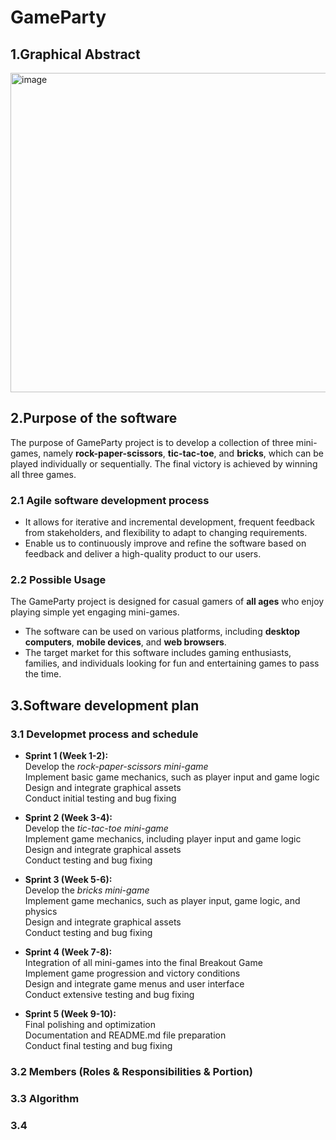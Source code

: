 # GameParty
## 1.Graphical Abstract
<img width="511" alt="image" src="https://user-images.githubusercontent.com/73181602/233325273-a001cb57-bb70-4cd3-96cd-362355ad061f.png">

## 2.Purpose of the software
 
The purpose of  GameParty project is to develop a collection of three mini-games, namely **rock-paper-scissors**, **tic-tac-toe**, and **bricks**, which can be played individually or sequentially. The final victory is achieved by winning all three games.
### 2.1 Agile software development process
- It allows for iterative and incremental development, frequent feedback from stakeholders, and flexibility to adapt to changing requirements.
- Enable us to continuously improve and refine the software based on feedback and deliver a high-quality product to our users.
### 2.2 Possible Usage
The GameParty project is designed for casual gamers of **all ages** who enjoy playing simple yet engaging mini-games.
- The software can be used on various platforms, including **desktop computers**, **mobile devices**, and **web browsers**. 
- The target market for this software includes gaming enthusiasts, families, and individuals looking for fun and entertaining games to pass the time.

## 3.Software development plan
### 3.1 Developmet process and schedule
- **Sprint 1 (Week 1-2):**  
Develop the *rock-paper-scissors mini-game*  
Implement basic game mechanics, such as player input and game logic  
Design and integrate graphical assets  
Conduct initial testing and bug fixing

- **Sprint 2 (Week 3-4):**  
Develop the *tic-tac-toe mini-game*  
Implement game mechanics, including player input and game logic  
Design and integrate graphical assets  
Conduct testing and bug fixing

- **Sprint 3 (Week 5-6):**  
Develop the *bricks mini-game*  
Implement game mechanics, such as player input, game logic, and physics  
Design and integrate graphical assets  
Conduct testing and bug fixing

- **Sprint 4 (Week 7-8):**  
 Integration of all mini-games into the final Breakout Game  
 Implement game progression and victory conditions  
 Design and integrate game menus and user interface  
 Conduct extensive testing and bug fixing
 
 - **Sprint 5 (Week 9-10):**  
  Final polishing and optimization  
  Documentation and README.md file preparation  
  Conduct final testing and bug fixing


### 3.2 Members (Roles & Responsibilities & Portion)
### 3.3 Algorithm
### 3.4
